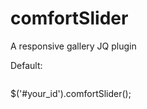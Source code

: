 # comfortSlider
A responsive gallery JQ plugin

Default:

<div class="g-center" id="your_id">
    <div> <img src="img" alt=""></div>
    <div> <img src="img" alt=""></div>
    <div> <img src="img" alt=""></div>
    <div> <img src="img" alt=""></div>
    <div> <img src="img" alt=""></div>
</div>



 $('#your_id').comfortSlider();
